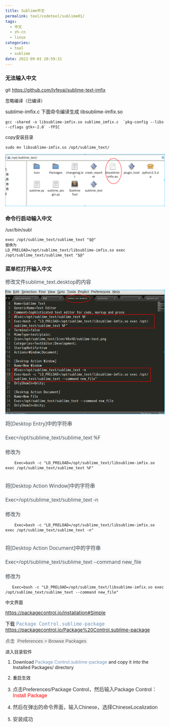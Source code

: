 ```yaml
---
title: Sublime中文
permalink: tool/codetool/sublime01/
tags:
  - 中文
  - zh-cn
  - linux
categories:
  - tool
  - sublime
date: 2022-09-01 20:59:31
---
```


### 无法输入中文

git<span
style="font-size: 15px;"> </span><a href="https://github.com/lyfeyaj/sublime-text-imfix"
data-_src="https://github.com/lyfeyaj/sublime-text-imfix"
style="font-size: 15px; text-decoration: underline;"><span
style="font-size: 15px;">https://github.com/lyfeyaj/sublime-text-imfix</span></a>

忽略编译（已编译）

<span style="font-size: 15px;">sublime-imfix.c
下面命令编译生成 libsublime-imfix.so</span>

``` prettyprint
gcc -shared -o libsublime-imfix.so sublime_imfix.c  `pkg-config --libs --cflags gtk+-2.0` -fPIC
```

<!--more-->

copy安装目录  

``` prettyprint
sudo mv libsublime-imfix.so /opt/sublime_text/
```

<img src="/pics/450575164.png" data-border="0"
data-_src="/pics/450575164.png" />

  

### 命令行启动输入中文

/usr/bin/subl

``` prettyprint
exec /opt/sublime_text/sublime_text "$@"    
替换为
LD_PRELOAD=/opt/sublime_text/libsublime-imfix.so exec /opt/sublime_text/sublime_text "$@"
```

  

### 菜单栏打开输入中文

<span
style="color: rgb(61, 70, 77); font-family: 'Pingfang SC', STHeiti, 'Lantinghei SC', 'Open Sans', Arial, 'Hiragino Sans GB', 'Microsoft YaHei', 'WenQuanYi Micro Hei', SimSun, sans-serif; font-size: 16px; background-color: rgb(248, 248, 248);">修改文件sublime_text.desktop的内容</span>

<img src="/pics/1133594981.png" data-border="0"/>

<span
style="color: rgb(61, 70, 77); font-family: 'Pingfang SC', STHeiti, 'Lantinghei SC', 'Open Sans', Arial, 'Hiragino Sans GB', 'Microsoft YaHei', 'WenQuanYi Micro Hei', SimSun, sans-serif; font-size: 16px; background-color: rgb(248, 248, 248);">  将\[Desktop
Entry\]中的字符串</span>  
<span
style="color: rgb(61, 70, 77); font-family: 'Pingfang SC', STHeiti, 'Lantinghei SC', 'Open Sans', Arial, 'Hiragino Sans GB', 'Microsoft YaHei', 'WenQuanYi Micro Hei', SimSun, sans-serif; font-size: 16px; background-color: rgb(248, 248, 248);">  
 Exec=/opt/sublime_text/sublime_text %F</span>  
<span
style="color: rgb(61, 70, 77); font-family: 'Pingfang SC', STHeiti, 'Lantinghei SC', 'Open Sans', Arial, 'Hiragino Sans GB', 'Microsoft YaHei', 'WenQuanYi Micro Hei', SimSun, sans-serif; font-size: 16px; background-color: rgb(248, 248, 248);">  
 修改为</span>  

``` prettyprint
    Exec=bash -c "LD_PRELOAD=/opt/sublime_text/libsublime-imfix.so exec /opt/sublime_text/sublime_text %F"
```

<span
style="color: rgb(61, 70, 77); font-family: 'Pingfang SC', STHeiti, 'Lantinghei SC', 'Open Sans', Arial, 'Hiragino Sans GB', 'Microsoft YaHei', 'WenQuanYi Micro Hei', SimSun, sans-serif; font-size: 16px; background-color: rgb(248, 248, 248);">  
 将\[Desktop Action Window\]中的字符串</span>  
<span
style="color: rgb(61, 70, 77); font-family: 'Pingfang SC', STHeiti, 'Lantinghei SC', 'Open Sans', Arial, 'Hiragino Sans GB', 'Microsoft YaHei', 'WenQuanYi Micro Hei', SimSun, sans-serif; font-size: 16px; background-color: rgb(248, 248, 248);">  
 Exec=/opt/sublime_text/sublime_text -n</span>  
<span
style="color: rgb(61, 70, 77); font-family: 'Pingfang SC', STHeiti, 'Lantinghei SC', 'Open Sans', Arial, 'Hiragino Sans GB', 'Microsoft YaHei', 'WenQuanYi Micro Hei', SimSun, sans-serif; font-size: 16px; background-color: rgb(248, 248, 248);">  
 修改为</span>  

``` prettyprint
    Exec=bash -c "LD_PRELOAD=/opt/sublime_text/libsublime-imfix.so exec /opt/sublime_text/sublime_text -n"
```

<span
style="color: rgb(61, 70, 77); font-family: 'Pingfang SC', STHeiti, 'Lantinghei SC', 'Open Sans', Arial, 'Hiragino Sans GB', 'Microsoft YaHei', 'WenQuanYi Micro Hei', SimSun, sans-serif; font-size: 16px; background-color: rgb(248, 248, 248);">  
 将\[Desktop Action Document\]中的字符串</span>  
<span
style="color: rgb(61, 70, 77); font-family: 'Pingfang SC', STHeiti, 'Lantinghei SC', 'Open Sans', Arial, 'Hiragino Sans GB', 'Microsoft YaHei', 'WenQuanYi Micro Hei', SimSun, sans-serif; font-size: 16px; background-color: rgb(248, 248, 248);">  
 Exec=/opt/sublime_text/sublime_text --command new_file</span>  
<span
style="color: rgb(61, 70, 77); font-family: 'Pingfang SC', STHeiti, 'Lantinghei SC', 'Open Sans', Arial, 'Hiragino Sans GB', 'Microsoft YaHei', 'WenQuanYi Micro Hei', SimSun, sans-serif; font-size: 16px; background-color: rgb(248, 248, 248);">  
 修改为</span>  

``` prettyprint
   Exec=bash -c "LD_PRELOAD=/opt/sublime_text/libsublime-imfix.so exec /opt/sublime_text/sublime_text --command new_file"
```

  

中文界面

<span
style="font-size: 15px;"> <a href="https://packagecontrol.io/installation#Simple"
data-_src="https://packagecontrol.io/installation#Simple">https://packagecontrol.io/installation#Simple</a>
</span>

<span style="font-size: 15px;">下载 <span
style="color: rgb(111, 146, 186); text-decoration: none; font-family: Consolas, 'Driod Sans Mono', monospace; font-size: 15px; white-space: normal;"><span
style=""><a href="https://packagecontrol.io/Package%20Control.sublime-package"
style="color: rgb(111, 146, 186); text-decoration: none; font-family: Consolas, &#39;Driod Sans Mono&#39;, monospace; font-size: 15px; white-space: normal;">Package
Control.sublime-package</a> </span></span><a href="https://packagecontrol.io/Package%20Control.sublime-package"
data-_src="https://packagecontrol.io/Package%20Control.sublime-package">https://packagecontrol.io/Package%20Control.sublime-package</a>
</span>

<span
style="color: rgb(85, 85, 85); font-family: Helvetica, Arial, Verdana, sans-serif; font-size: 15px;"> 点击 </span><span
class="menu"
style="border-top-left-radius: 2px; border-top-right-radius: 2px; border-bottom-right-radius: 2px; border-bottom-left-radius: 2px; background-color: rgb(243, 243, 243); padding: 1px 4px; text-shadow: rgb(255, 255, 255) 0px 1px 0px; color: rgb(85, 85, 85); font-family: Helvetica, Arial, Verdana, sans-serif; font-size: 15px;">Preferences *\>* Browse
Packages</span>

进入目录软件

1.  Download <a href="https://packagecontrol.io/Package%20Control.sublime-package"
    style="color: rgb(111, 146, 186); text-decoration: none;">Package
    Control.sublime-package</a> and copy it into the Installed
    Packages/ directory

2.  重启生效  

3.  <span
    style="color: rgb(51, 51, 51); font-family: 'Microsoft Yahei', 微软雅黑, arial, 宋体, sans-serif; font-size: 16px; text-align: justify;">点击Preferences/Package
    Control，然后输入Package Control：<span
    style="color: rgb(255, 0, 0); font-family: 'Microsoft Yahei', 微软雅黑, arial, 宋体, sans-serif; font-size: 16px; text-align: justify;">Install Package</span></span>

4.  <span
    style="color: rgb(51, 51, 51); font-family: 'Microsoft Yahei', 微软雅黑, arial, 宋体, sans-serif; font-size: 16px; text-align: justify;"><span
    style="color: rgb(255, 0, 0); font-family: 'Microsoft Yahei', 微软雅黑, arial, 宋体, sans-serif; font-size: 16px; text-align: justify;"><span
    style="color: rgb(51, 51, 51); font-family: 'Microsoft Yahei', 微软雅黑, arial, 宋体, sans-serif; font-size: 16px; text-align: justify; white-space: normal;">然后在弹出的命令界面，输入Chinese，选择ChineseLocalization</span></span></span>

5.  <span
    style="color: rgb(51, 51, 51); font-family: 'Microsoft Yahei', 微软雅黑, arial, 宋体, sans-serif; font-size: 16px; text-align: justify;"><span
    style="color: rgb(255, 0, 0); font-family: 'Microsoft Yahei', 微软雅黑, arial, 宋体, sans-serif; font-size: 16px; text-align: justify;"><span
    style="color: rgb(51, 51, 51); font-family: 'Microsoft Yahei', 微软雅黑, arial, 宋体, sans-serif; font-size: 16px; text-align: justify; white-space: normal;">安装成功</span></span></span>  

  



